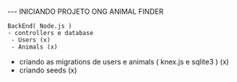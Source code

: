 --- INICIANDO PROJETO ONG ANIMAL FINDER

    BackEnd( Node.js )
    - controllers e database
     - Users (x)
     - Animals (x)

- criando as migrations de users e animals ( knex.js e sqlite3 ) (x)
- criando seeds (x)
